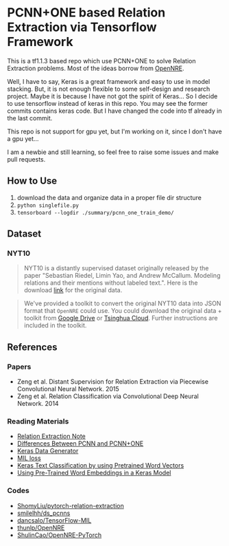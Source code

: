 # PCNN+ONE based Relation Extraction via Tensorflow Framework

This is a tf1.1.3 based repo which use PCNN+ONE to solve Relation Extraction problems. Most of the ideas borrow from [OpenNRE](https://github.com/thunlp/OpenNRE).

Well, I have to say, Keras is a great framework and easy to use in model stacking. But, it is not enough flexible to some self-design and research project. Maybe it is because I have not got the spirit of Keras... So I decide to use tensorflow instead of keras in this repo. You may see the former commits contains keras  code. But I have changed the code into tf already in the last commit.

This repo is not support for gpu yet, but I'm working on it, since I don't have a gpu yet...

I am a newbie and still learning, so feel free to raise some issues and make pull requests.

## How to Use

1. download the data and organize data in a proper file dir structure
2. `python singlefile.py`
3. `tensorboard --logdir ./summary/pcnn_one_train_demo/`

## Dataset

### NYT10

> NYT10 is a distantly supervised dataset originally released by the paper "Sebastian Riedel, Limin Yao, and Andrew McCallum. Modeling relations and their mentions without labeled text.". Here is the download [link](http://iesl.cs.umass.edu/riedel/ecml/) for the original data.

> We've provided a toolkit to convert the original NYT10 data into JSON format that `OpenNRE` could use. You could download the original data + toolkit from [Google Drive](https://drive.google.com/file/d/1eSGYObt-SRLccvYCsWaHx1ldurp9eDN_/view?usp=sharing) or [Tsinghua Cloud](https://cloud.tsinghua.edu.cn/f/11391e48b72749d8b60a/?dl=1). Further instructions are included in the toolkit.

## References

### Papers

- Zeng et al. Distant Supervision for Relation Extraction via Piecewise Convolutional Neural Network. 2015
- Zeng et al. Relation Classification via Convolutional Deep Neural Network. 2014

### Reading Materials

- [Relation Extraction Note](http://shomy.top/2018/02/28/relation-extraction/)
- [Differences Between PCNN and PCNN+ONE](https://github.com/ShomyLiu/pytorch-relation-extraction/issues/10)
- [Keras Data Generator](https://blog.csdn.net/m0_37477175/article/details/79716312)
- [MIL loss](https://github.com/keras-team/keras/issues/3415)
- [Keras Text Classification by using Pretrained Word Vectors](https://www.jianshu.com/p/7eed068ff353)
- [Using Pre-Trained Word Embeddings in a Keras Model](https://kiseliu.github.io/2016/08/03/using-pre-trained-word-embeddings-in-a-keras-model/)

### Codes

- [ShomyLiu/pytorch-relation-extraction](https://github.com/ShomyLiu/pytorch-relation-extraction)
- [smilelhh/ds_pcnns](https://github.com/smilelhh/ds_pcnns)
- [dancsalo/TensorFlow-MIL](https://github.com/dancsalo/TensorFlow-MIL)
- [thunlp/OpenNRE](https://github.com/thunlp/OpenNRE)
- [ShulinCao/OpenNRE-PyTorch](https://github.com/ShulinCao/OpenNRE-PyTorch)